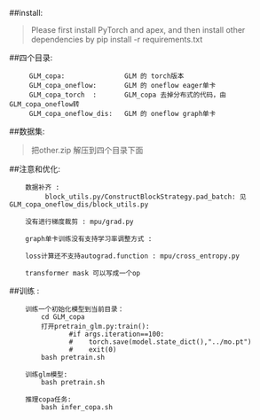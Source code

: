 ##install:
>Please first install PyTorch and apex, and then install other dependencies by pip install -r requirements.txt


##四个目录:
```shell
     GLM_copa:               GLM 的 torch版本
     GLM_copa_oneflow:       GLM 的 oneflow eager单卡
     GLM_copa_torch  :       GLM_copa 去掉分布式的代码，由GLM_copa_oneflow转
     GLM_copa_oneflow_dis:   GLM 的 oneflow graph单卡
```

##数据集:
>把other.zip 解压到四个目录下面


##注意和优化:
```shell
    数据补齐 :
         block_utils.py/ConstructBlockStrategy.pad_batch: 见GLM_copa_oneflow_dis/block_utils.py
    
    没有进行梯度裁剪 : mpu/grad.py

    graph单卡训练没有支持学习率调整方式 : 

    loss计算还不支持autograd.function : mpu/cross_entropy.py
    
    transformer mask 可以写成一个op
```


##训练 : 
```shell
    训练一个初始化模型到当前目录：
        cd GLM_copa
        打开pretrain_glm.py:train():
               #if args.iteration==100:
               #    torch.save(model.state_dict(),"../mo.pt")
               #    exit(0)
        bash pretrain.sh
    
    训练glm模型:
        bash pretrain.sh
    
    推理copa任务:
        bash infer_copa.sh
```                          